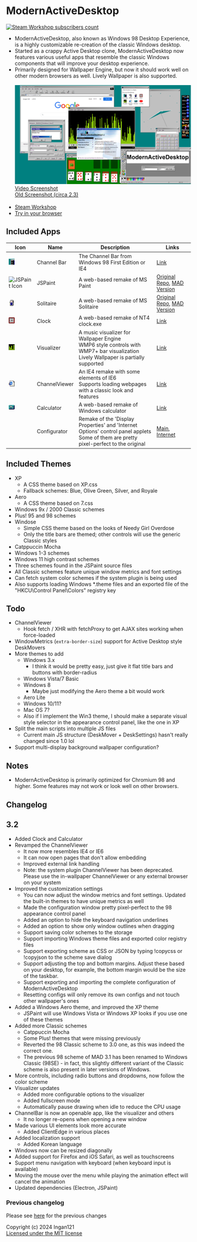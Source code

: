 # ModernActiveDesktop
<a href="https://steamcommunity.com/sharedfiles/filedetails/?id=2278898637"><img src="https://img.shields.io/endpoint.svg?url=https%3A%2F%2Fshieldsio-steam-workshop.jross.me%2F2278898637%2Fsubscriptions-text" alt="Steam Workshop subscribers count"></a>

* ModernActiveDesktop, also known as Windows 98 Desktop Experience, is a highly customizable re-creation of the classic Windows desktop.
* Started as a crappy Active Desktop clone, ModernActiveDesktop now features various useful apps that resemble the classic Windows components that will improve your desktop experience.
* Primarily designed for Wallpaper Engine, but now it should work well on other modern browsers as well. Lively Wallpaper is also supported.
<br><br>
![Screenshot](docs/images/screenshotnew.png)
[Video Screenshot](buildstuff/screenshotview.md)  
[Old Screenshot (circa 2.3)](docs/images/screenshot.png)
<br><br>
* [Steam Workshop](https://steamcommunity.com/sharedfiles/filedetails/?id=2278898637)
* [Try in your browser](https://www.ingan121.com/mad/)

## Included Apps
|Icon|Name|Description|Links|
|---|---|---|---|
|![Channel Bar Icon](images/mad16.png)|Channel Bar|The Channel Bar from Windows 98 First Edition or IE4|[Link](https://github.com/Ingan121/ModernActiveDesktop/blob/master/ChannelBar.html)|
|<img src="apps/jspaint/favicon.ico" width="16" alt="JSPaint Icon">|JSPaint|A web-based remake of MS Paint|[Original Repo](https://github.com/1j01/jspaint), [MAD Version](https://github.com/Ingan121/ModernActiveDesktop/tree/master/apps/jspaint)|
|![Solitaire Icon](apps/solitaire/icon.png)|Solitaire|A web-based remake of MS Solitaire|[Original Repo](https://github.com/rjanjic/js-solitaire), [MAD Version](https://github.com/Ingan121/ModernActiveDesktop/tree/master/apps/solitaire)|
|<img src="apps/clock/icon.png" width="16" alt="Clock Icon">|Clock|A web-based remake of NT4 clock.exe|[Link](https://github.com/Ingan121/ModernActiveDesktop/tree/master/apps/clock)|
|![Visualizer Icon](apps/visualizer/icon.png)|Visualizer|A music visualizer for Wallpaper Engine<br>WMP6 style controls with WMP7+ bar visualization<br>Lively Wallpaper is partially supported|[Link](https://github.com/Ingan121/ModernActiveDesktop/tree/master/apps/visualizer)|
|![ChannelViewer Icon](apps/channelviewer/images/icon.png)|ChannelViewer|An IE4 remake with some elements of IE6<br>Supports loading webpages with a classic look and features|[Link](https://github.com/Ingan121/ModernActiveDesktop/tree/master/apps/channelviewer)|
|![Calculator Icon](apps/calc/icon.png)|Calculator|A web-based remake of Windows calculator|[Link](https://github.com/Ingan121/ModernActiveDesktop/tree/master/apps/calc)|
||Configurator|Remake of the 'Display Properties' and 'Internet Options' control panel applets<br>Some of them are pretty pixel-perfect to the original|[Main](https://github.com/Ingan121/ModernActiveDesktop/tree/master/apps/madconf), [Internet](https://github.com/Ingan121/ModernActiveDesktop/tree/master/apps/inetcpl)|

## Included Themes
* XP
    * A CSS theme based on XP.css
    * Fallback schemes: Blue, Olive Green, Silver, and Royale
* Aero
    * A CSS theme based on 7.css
* Windows 9x / 2000 Classic schemes
* Plus! 95 and 98 schemes
* Windose
    * Simple CSS theme based on the looks of Needy Girl Overdose
    * Only the title bars are themed; other controls will use the generic Classic styles
* Catppuccin Mocha
* Windows 1-3 schemes
* Windows 11 high contrast schemes
* Three schemes found in the JSPaint source files
* All Classic schemes feature unique window metrics and font settings
* Can fetch system color schemes if the system plugin is being used
* Also supports loading Windows *.theme files and an exported file of the "HKCU\Control Panel\Colors" registry key

## Todo
* ChannelViewer
    * Hook fetch / XHR with fetchProxy to get AJAX sites working when force-loaded
* WindowMetrics (`extra-border-size`) support for Active Desktop style DeskMovers
* More themes to add
    * Windows 3.x
        * I think it would be pretty easy, just give it flat title bars and buttons with border-radius
    * Windows Vista/7 Basic
    * Windows 8
        * Maybe just modifying the Aero theme a bit would work
    * Aero Lite
    * Windows 10/11?
    * Mac OS 7?
    * Also if I implement the Win3 theme, I should make a separate visual style selector in the appearance control panel, like the one in XP
* Split the main scripts into multiple JS files
    * Current main JS structure (DeskMover + DeskSettings) hasn't really changed since 1.0 lol
* Support multi-display background wallpaper configuration?

## Notes
* ModernActiveDesktop is primarily optimized for Chromium 98 and higher. Some features may not work or look well on other browsers.

## Changelog

## 3.2
* Added Clock and Calculator
* Revamped the ChannelViewer
    * It now more resembles IE4 or IE6
    * It can now open pages that don't allow embedding
    * Improved external link handling
    * Note: the system plugin ChannelViewer has been deprecated. Please use the in-wallpaper ChannelViewer or any external browser on your system
* Improved the customization settings
    * You can now adjust the window metrics and font settings. Updated the built-in themes to have unique metrics as well
    * Made the configuration window pretty pixel-perfect to the 98 appearance control panel
    * Added an option to hide the keyboard navigation underlines
    * Added an option to show only window outlines when dragging
    * Support saving color schemes to the storage
    * Support importing Windows theme files and exported color registry files
    * Support exporting scheme as CSS or JSON by typing !copycss or !copyjson to the scheme save dialog
    * Support adjusting the top and bottom margins. Adjust these based on your desktop, for example, the bottom margin would be the size of the taskbar.
    * Support exporting and importing the complete configuration of ModernActiveDesktop
    * Resetting configs will only remove its own configs and not touch other wallpaper's ones
* Added a Windows Aero theme, and improved the XP theme
    * JSPaint will use Windows Vista or Windows XP looks if you use one of these themes
* Added more Classic schemes
    * Catppuccin Mocha
    * Some Plus! themes that were missing previously
    * Reverted the 98 Classic scheme to 3.0 one, as this was indeed the correct one.
    * The previous 98 scheme of MAD 3.1 has been renamed to Windows Classic (98SE) - in fact, this slightly different variant of the Classic scheme is also present in later versions of Windows.
* More controls, including radio buttons and dropdowns, now follow the color scheme
* Visualizer updates
    * Added more configurable options to the visualizer
    * Added fullscreen mode
    * Automatically pause drawing when idle to reduce the CPU usage
* ChannelBar is now an openable app, like the visualizer and others
    * It no longer re-opens when opening a new window
* Made various UI elements look more accurate
    * Added ClientEdge in various places
* Added localization support
    * Added Korean language
* Windows now can be resized diagonally
* Added support for Firefox and iOS Safari, as well as touchscreens
* Support menu navigation with keyboard (when keyboard input is available)
* Moving the mouse over the menu while playing the animation effect will cancel the animation
* Updated dependencies (Electron, JSPaint)

### Previous changelog
Please see [here](docs/Updated.md) for the previous changes

Copyright (c) 2024 Ingan121  
[Licensed under the MIT license](license.txt)
